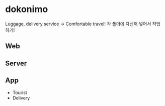 # dokonimo
Luggage, delivery service -> Comfortable travel!
각 폴더에 자신꺼 넣어서 작업하기!

## Web
## Server
## App
  - Tourist
  - Delivery
